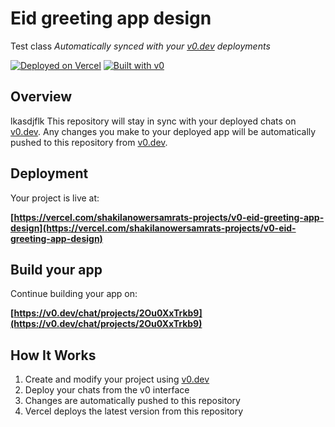 # Eid greeting app design
Test class
*Automatically synced with your [v0.dev](https://v0.dev) deployments*

[![Deployed on Vercel](https://img.shields.io/badge/Deployed%20on-Vercel-black?style=for-the-badge&logo=vercel)](https://vercel.com/shakilanowersamrats-projects/v0-eid-greeting-app-design)
[![Built with v0](https://img.shields.io/badge/Built%20with-v0.dev-black?style=for-the-badge)](https://v0.dev/chat/projects/2Ou0XxTrkb9)

## Overview
lkasdjflk
This repository will stay in sync with your deployed chats on [v0.dev](https://v0.dev).
Any changes you make to your deployed app will be automatically pushed to this repository from [v0.dev](https://v0.dev).

## Deployment

Your project is live at:

**[https://vercel.com/shakilanowersamrats-projects/v0-eid-greeting-app-design](https://vercel.com/shakilanowersamrats-projects/v0-eid-greeting-app-design)**

## Build your app

Continue building your app on:

**[https://v0.dev/chat/projects/2Ou0XxTrkb9](https://v0.dev/chat/projects/2Ou0XxTrkb9)**

## How It Works

1. Create and modify your project using [v0.dev](https://v0.dev)
2. Deploy your chats from the v0 interface
3. Changes are automatically pushed to this repository
4. Vercel deploys the latest version from this repository
